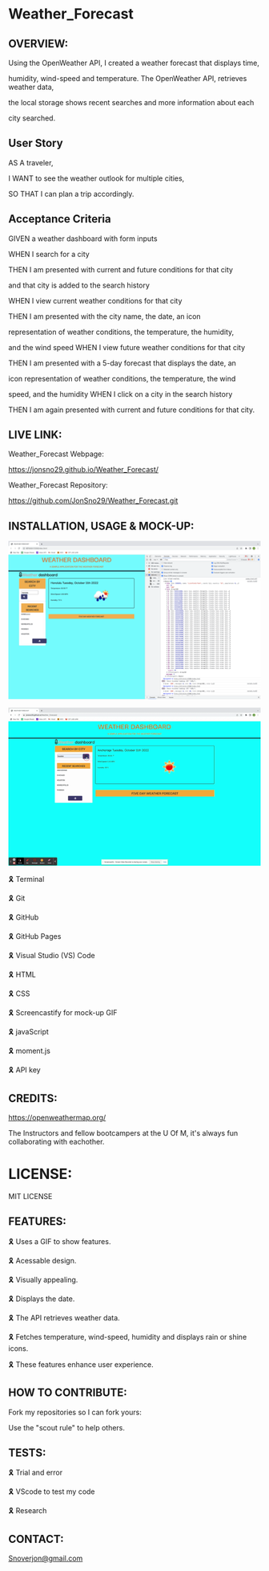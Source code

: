 # Weather_Forecast


## OVERVIEW:

Using the OpenWeather API, I created a weather forecast that displays time, 

humidity, wind-speed and temperature. The OpenWeather API, retrieves weather data, 

the local storage shows recent searches and more information about each 

city searched. 

 ## User Story

AS A traveler,

I WANT to see the weather outlook for multiple cities,

SO THAT I can plan a trip accordingly.

## Acceptance Criteria

GIVEN a weather dashboard with form inputs

WHEN I search for a city

THEN I am presented with current and future conditions for that city 

and that city is added to the search history

WHEN I view current weather conditions for that city

THEN I am presented with the city name, the date, an icon 

representation of weather conditions, the temperature, the humidity, 

and the wind speed WHEN I view future weather conditions for that city

THEN I am presented with a 5-day forecast that displays the date, an 

icon representation of weather conditions, the temperature, the wind 

speed, and the humidity WHEN I click on a city in the search history

THEN I am again presented with current and future conditions for that city.

## LIVE LINK:

Weather_Forecast Webpage: 

https://jonsno29.github.io/Weather_Forecast/

Weather_Forecast Repository: 

https://github.com/JonSno29/Weather_Forecast.git



## INSTALLATION, USAGE & MOCK-UP:

![](assets/Screen%20Shot%202022-10-11%20at%201.23.23%20PM.png)

![](assets/WeatherUP.gif)

🎗 Terminal

🎗 Git

🎗 GitHub

🎗 GitHub Pages

🎗 Visual Studio (VS) Code 

🎗 HTML 

🎗 CSS 

🎗 Screencastify for mock-up GIF
 
🎗 javaScript

🎗 moment.js

🎗 API key

## CREDITS:

https://openweathermap.org/

The Instructors and fellow bootcampers at the U Of M, it's always fun collaborating with eachother.

# LICENSE:

MIT LICENSE

## FEATURES:

🎗 Uses a GIF to show features.

🎗 Acessable design.

🎗 Visually appealing.

🎗 Displays the date.

🎗 The API retrieves weather data.

🎗 Fetches temperature, wind-speed, humidity and displays rain or shine icons.

🎗 These features enhance user experience.

## HOW TO CONTRIBUTE:

Fork my repositories so I can fork yours:


Use the "scout rule" to help others.

## TESTS:

🎗 Trial and error

🎗 VScode to test my code

🎗 Research

## CONTACT:

Snoverjon@gmail.com
